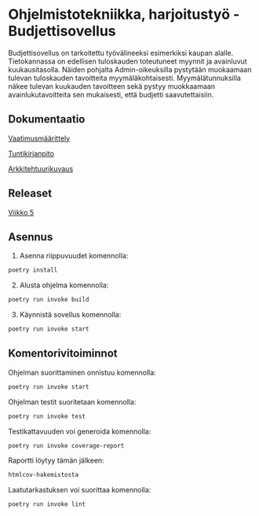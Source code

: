 # Ohjelmistotekniikka, harjoitustyö - Budjettisovellus #

Budjettisovellus on tarkoitettu työvälineeksi esimerkiksi kaupan alalle. Tietokannassa on edellisen tuloskauden toteutuneet myynnit ja avainluvut kuukausitasolla. Näiden pohjalta Admin-oikeuksilla pystytään muokaamaan tulevan tuloskauden tavoitteita myymäläkohtaisesti.
Myymälätunnuksilla näkee tulevan kuukauden tavoitteen sekä pystyy muokkaamaan avainlukutavoitteita sen mukaisesti, että budjetti saavutettaisiin. 

## Dokumentaatio

[Vaatimusmäärittely](https://github.com/Jenniemilia/ot-harjoitustyo/blob/master/dokumentaatio/vaatimusmaarittely.md)

[Tuntikirjanpito](https://github.com/Jenniemilia/ot-harjoitustyo/blob/master/dokumentaatio/tuntikirjanpito.md)

[Arkkitehtuurikuvaus](https://github.com/Jenniemilia/ot-harjoitustyo/blob/master/dokumentaatio/arkkitehtuuri.md)

## Releaset
[Viikko 5](https://github.com/Jenniemilia/ot-harjoitustyo/releases/tag/v1.0.0)

## Asennus
1. Asenna riippuvuudet komennolla: 
```bash
poetry install
```
2. Alusta ohjelma komennolla:
```bash
poetry run invoke build
```
3. Käynnistä sovellus komennolla:  
```bash
poetry run invoke start
```


## Komentorivitoiminnot
Ohjelman suorittaminen onnistuu komennolla: 
```bash
poetry run invoke start
```

Ohjelman testit suoritetaan komennolla: 
```bash
poetry run invoke test
```

Testikattavuuden voi generoida komennolla:  
```bash
poetry run invoke coverage-report 
```

Raportti löytyy tämän jälkeen: 
```bash
htmlcov-hakemistosta
```

Laatutarkastuksen voi suorittaa komennolla:  
```bash
poetry run invoke lint

